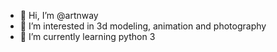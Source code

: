 - 👋 Hi, I’m @artnway
- 👀 I’m interested in 3d modeling, animation and photography
- 🌱 I’m currently learning python 3

<!---
artnway/artnway is a ✨ special ✨ repository because its `README.md` (this file) appears on your GitHub profile.
You can click the Preview link to take a look at your changes.
--->
